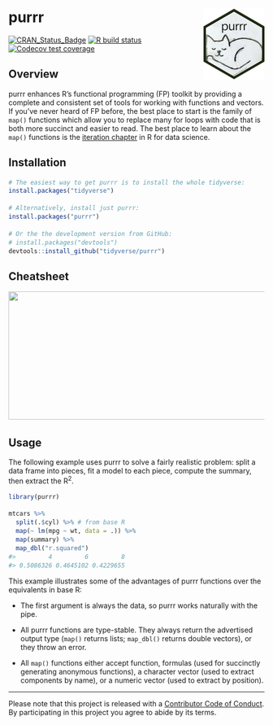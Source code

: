 
<!-- README.md is generated from README.Rmd. Please edit that file -->

# purrr <img src="man/figures/logo.png" align="right" />

<!-- badges: start -->

[![CRAN\_Status\_Badge](https://www.r-pkg.org/badges/version/purrr)](https://cran.r-project.org/package=purrr)
[![R build
status](https://github.com/tidyverse/purrr/workflows/R-CMD-check/badge.svg)](https://github.com/tidyverse/purrr)
[![Codecov test
coverage](https://codecov.io/gh/tidyverse/purrr/branch/master/graph/badge.svg)](https://codecov.io/gh/tidyverse/purrr?branch=master)
<!-- badges: end -->

## Overview

purrr enhances R’s functional programming (FP) toolkit by providing a
complete and consistent set of tools for working with functions and
vectors. If you’ve never heard of FP before, the best place to start is
the family of `map()` functions which allow you to replace many for
loops with code that is both more succinct and easier to read. The best
place to learn about the `map()` functions is the [iteration
chapter](http://r4ds.had.co.nz/iteration.html) in R for data science.

## Installation

``` r
# The easiest way to get purrr is to install the whole tidyverse:
install.packages("tidyverse")

# Alternatively, install just purrr:
install.packages("purrr")

# Or the the development version from GitHub:
# install.packages("devtools")
devtools::install_github("tidyverse/purrr")
```

## Cheatsheet

<a href="https://github.com/rstudio/cheatsheets/blob/master/purrr.pdf"><img src="https://raw.githubusercontent.com/rstudio/cheatsheets/master/pngs/thumbnails/purrr-cheatsheet-thumbs.png" width="630" height="252"/></a>

## Usage

The following example uses purrr to solve a fairly realistic problem:
split a data frame into pieces, fit a model to each piece, compute the
summary, then extract the R<sup>2</sup>.

``` r
library(purrr)

mtcars %>%
  split(.$cyl) %>% # from base R
  map(~ lm(mpg ~ wt, data = .)) %>%
  map(summary) %>%
  map_dbl("r.squared")
#>         4         6         8 
#> 0.5086326 0.4645102 0.4229655
```

This example illustrates some of the advantages of purrr functions over
the equivalents in base R:

  - The first argument is always the data, so purrr works naturally with
    the pipe.

  - All purrr functions are type-stable. They always return the
    advertised output type (`map()` returns lists; `map_dbl()` returns
    double vectors), or they throw an error.

  - All `map()` functions either accept function, formulas (used for
    succinctly generating anonymous functions), a character vector (used
    to extract components by name), or a numeric vector (used to extract
    by position).

-----

Please note that this project is released with a [Contributor Code of
Conduct](https://purrr.tidyverse.org/CODE_OF_CONDUCT). By participating
in this project you agree to abide by its terms.
